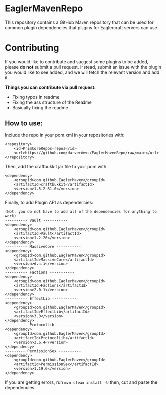 # EaglerMavenRepo

This repository contains a GitHub Maven repository that can be used for common plugin dependencies that plugins for Eaglercraft servers can use.

# Contributing

If you would like to contribute and suggest some plugins to be added, please **do not** submit a pull request. Instead, submit an issue with the plugin you would like to see added, and we will fetch the relevant version and add it.

**Things you can contribute via pull request:**
- Fixing typos in readme
- Fixing the ass structure of the Readme
- Basically fixing the readme
## How to use:

Include the repo in your pom.xml in your repositories with:
```
<repository>
    <id>PrimCoreRepos-repos</id>
    <url>https://github.com/darverdevs/EaglerMavenRepo/raw/main</url>
</repository>
```
Then, add the craftbukkit jar file to your pom with:
```
<dependency>
    <groupId>com.github.EaglerMaven</groupId>
    <artifactId>craftbukkit</artifactId>
    <version>1.5.2-R1.0</version>
</dependency>
```
Finally, to add Plugin API as dependencies:
```
(Not: you do not have to add all of the dependencies for anything to work)
---------- Vault -----------
<dependency>
    <groupId>com.github.EaglerMaven</groupId>
    <artifactId>Vault</artifactId>
    <version>1.2.26</version>
</dependency>
---------- MassiveCore -----------
<dependency>
    <groupId>com.github.EaglerMaven</groupId>
    <artifactId>MassiveCore</artifactId>
    <version>6.4.1</version>
</dependency>
---------- Factions -----------
<dependency>
    <groupId>com.github.EaglerMaven</groupId>
    <artifactId>Factions</artifactId>
    <version>2.0.1</version>
</dependency>
---------- EffectLib -----------
<dependency>
    <groupId>com.github.EaglerMaven</groupId>
    <artifactId>EffectLib</artifactId>
    <version>3.0</version>
</dependency>
---------- ProtocolLib -----------
<dependency>
    <groupId>com.github.EaglerMaven</groupId>
    <artifactId>ProtocolLib</artifactId>
    <version>3.6.4</version>
</dependency>
--------- PermissionSex ----------
<dependency>
    <groupId>com.github.EaglerMaven</groupId>
    <artifactId>PermissionSex</artifactId>
    <version>1.19.6</version>
</dependency>
```

If you are getting errors, run `mvn clean install -U` then, cut and paste the dependencies
